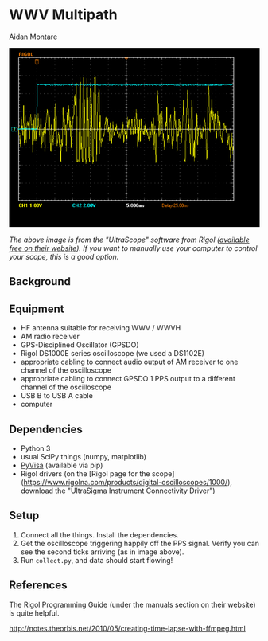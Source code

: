 # WWV Multipath
Aidan Montare

![Scope display](scope2.bmp)

*The above image is from the "UltraScope" software from Rigol ([available
free on their website](https://www.rigolna.com/products/digital-oscilloscopes/1000/)).
If you want to manually use your computer to control your scope, this is a
good option.*

## Background

## Equipment
- HF antenna suitable for receiving WWV / WWVH
- AM radio receiver
- GPS-Disciplined Oscillator (GPSDO)
- Rigol DS1000E series oscilloscope (we used a DS1102E)
- appropriate cabling to connect audio output of AM receiver to 
one channel of the oscilloscope
- appropriate cabling to connect GPSDO 1 PPS output to a different
channel of the oscilloscope
- USB B to USB A cable
- computer

## Dependencies
- Python 3
- usual SciPy things (numpy, matplotlib)
- [PyVisa](https://pyvisa.readthedocs.io/en/latest/index.html)
(available via pip)
- Rigol drivers (on the [Rigol page for the scope]
(https://www.rigolna.com/products/digital-oscilloscopes/1000/), download
the "UltraSigma Instrument Connectivity Driver")

## Setup

1. Connect all the things. Install the dependencies.
2. Get the oscilloscope triggering happily off the PPS signal. Verify
you can see the second ticks arriving (as in image above).
3. Run `collect.py`, and data should start flowing!

## References

The Rigol Programming Guide (under the manuals section on their website)
is quite helpful.

http://notes.theorbis.net/2010/05/creating-time-lapse-with-ffmpeg.html
